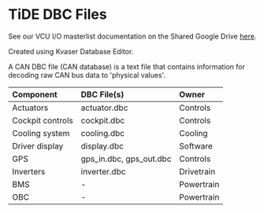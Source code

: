 # TiDE DBC Files
See our VCU I/O masterlist documentation on the Shared Google Drive [here](https://docs.google.com/spreadsheets/d/1l9ZZ65pS-U9dvQTbAR1eJ-93yGe8JyaLVBbAq_j7IOM/edit#gid=1449336588).

Created using Kvaser Database Editor.

A CAN DBC file (CAN database) is a text file that contains information for decoding raw CAN bus data to 'physical values'.

| Component | DBC File(s) | Owner |
| :--- | :--- | :--- |
| Actuators | actuator.dbc | Controls |
| Cockpit controls | cockpit.dbc | Controls |
| Cooling system | cooling.dbc | Cooling |
| Driver display | display.dbc | Software |
| GPS | gps_in.dbc, gps_out.dbc | Controls |
| Inverters | inverter.dbc | Drivetrain |
| BMS | - | Powertrain |
| OBC | - | Powertrain |
